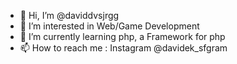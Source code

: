 - 👋 Hi, I’m @daviddvsjrgg
- 👀 I’m interested in Web/Game Development
- 🌱 I’m currently learning php, a Framework for php
- 📫 How to reach me : Instagram @davidek_sfgram

<!---
daviddvsjrgg/daviddvsjrgg is a ✨ special ✨ repository because its `README.md` (this file) appears on your GitHub profile.
You can click the Preview link to take a look at your changes.
--->
